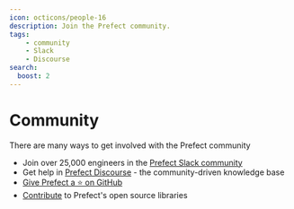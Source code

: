 ```yaml
---
icon: octicons/people-16
description: Join the Prefect community.
tags:
    - community
    - Slack
    - Discourse
search:
  boost: 2
---
```


# Community

There are many ways to get involved with the Prefect community

- Join over 25,000 engineers in the [Prefect Slack community](https://prefect.io/slack)
- Get help in [Prefect Discourse](https://discourse.prefect.io/) - the community-driven knowledge base
- [Give Prefect a ⭐️ on GitHub](https://github.com/PrefectHQ/prefect) 
- [Contribute](/contributing/overview/) to Prefect's open source libraries
